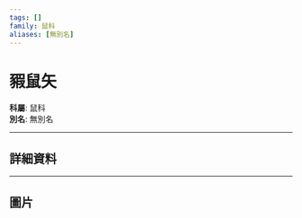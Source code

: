 ```yaml
---
tags: []
family: 鼠科
aliases: [無別名]
---
```


# 豭鼠矢

**科屬**: 鼠科  
**別名**: 無別名  

---

## 詳細資料


---

## 圖片
